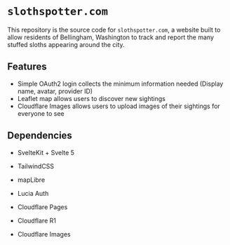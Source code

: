 # `slothspotter.com`

This repository is the source code for `slothspotter.com`, a website built to allow residents of
Bellingham, Washington to track and report the many stuffed sloths appearing around the city.

## Features

- Simple OAuth2 login collects the minimum information needed (Display name, avatar, provider ID)
- Leaflet map allows users to discover new sightings
- Cloudflare Images allows users to upload images of their sightings for everyone to see

## Dependencies

- SvelteKit + Svelte 5
- TailwindCSS
- mapLibre
- Lucia Auth

- Cloudflare Pages
- Cloudflare R1
- Cloudflare Images

